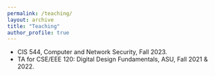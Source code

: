 ```yaml
---
permalink: /teaching/
layout: archive
title: "Teaching"
author_profile: true
---
```

* CIS 544, Computer and Network Security, Fall 2023.
* TA for CSE/EEE 120: Digital Design Fundamentals, ASU, Fall 2021 & 2022.
